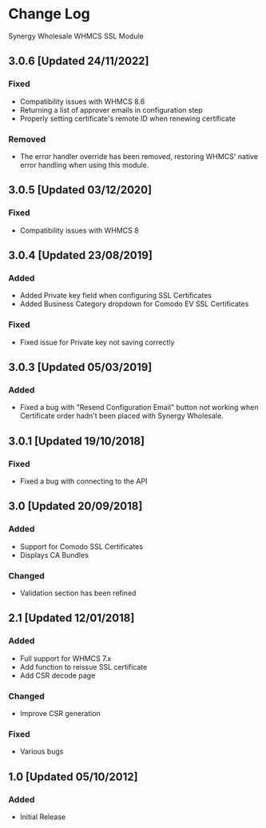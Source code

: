 # Change Log

Synergy Wholesale WHMCS SSL Module

## 3.0.6 [Updated 24/11/2022]

### Fixed
- Compatibility issues with WHMCS 8.6
- Returning a list of approver emails in configuration step
- Properly setting certificate's remote ID when renewing certificate 

### Removed
- The error handler override has been removed, restoring WHMCS' native error handling when using this module.


## 3.0.5 [Updated 03/12/2020]

### Fixed
- Compatibility issues with WHMCS 8


## 3.0.4 [Updated 23/08/2019]
### Added
- Added Private key field when configuring SSL Certificates
- Added Business Category dropdown for Comodo EV SSL Certificates

### Fixed
- Fixed issue for Private key not saving correctly

## 3.0.3 [Updated 05/03/2019]
### Added
- Fixed a bug with "Resend Configuration Email" button not working when Certificate order hadn't been placed with Synergy Wholesale.

## 3.0.1 [Updated 19/10/2018]
### Fixed
- Fixed a bug with connecting to the API

## 3.0 [Updated 20/09/2018]
### Added
- Support for Comodo SSL Certificates
- Displays CA Bundles

### Changed
- Validation section has been refined

## 2.1 [Updated 12/01/2018]
### Added
- Full support for WHMCS 7.x
- Add function to reissue SSL certificate
- Add CSR decode page

### Changed
- Improve CSR generation

### Fixed
- Various bugs

## 1.0 [Updated 05/10/2012]
### Added
- Initial Release
